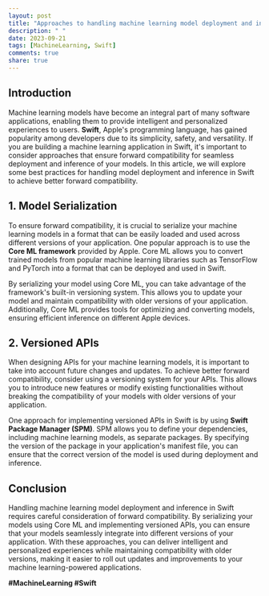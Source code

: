 ```yaml
---
layout: post
title: "Approaches to handling machine learning model deployment and inference in Swift for better forward compatibility"
description: " "
date: 2023-09-21
tags: [MachineLearning, Swift]
comments: true
share: true
---
```


## Introduction

Machine learning models have become an integral part of many software applications, enabling them to provide intelligent and personalized experiences to users. **Swift**, Apple's programming language, has gained popularity among developers due to its simplicity, safety, and versatility. If you are building a machine learning application in Swift, it's important to consider approaches that ensure forward compatibility for seamless deployment and inference of your models. In this article, we will explore some best practices for handling model deployment and inference in Swift to achieve better forward compatibility.

## 1. Model Serialization

To ensure forward compatibility, it is crucial to serialize your machine learning models in a format that can be easily loaded and used across different versions of your application. One popular approach is to use the **Core ML framework** provided by Apple. Core ML allows you to convert trained models from popular machine learning libraries such as TensorFlow and PyTorch into a format that can be deployed and used in Swift.

By serializing your model using Core ML, you can take advantage of the framework's built-in versioning system. This allows you to update your model and maintain compatibility with older versions of your application. Additionally, Core ML provides tools for optimizing and converting models, ensuring efficient inference on different Apple devices.

## 2. Versioned APIs

When designing APIs for your machine learning models, it is important to take into account future changes and updates. To achieve better forward compatibility, consider using a versioning system for your APIs. This allows you to introduce new features or modify existing functionalities without breaking the compatibility of your models with older versions of your application.

One approach for implementing versioned APIs in Swift is by using **Swift Package Manager (SPM)**. SPM allows you to define your dependencies, including machine learning models, as separate packages. By specifying the version of the package in your application's manifest file, you can ensure that the correct version of the model is used during deployment and inference.

## Conclusion

Handling machine learning model deployment and inference in Swift requires careful consideration of forward compatibility. By serializing your models using Core ML and implementing versioned APIs, you can ensure that your models seamlessly integrate into different versions of your application. With these approaches, you can deliver intelligent and personalized experiences while maintaining compatibility with older versions, making it easier to roll out updates and improvements to your machine learning-powered applications.

**#MachineLearning #Swift**